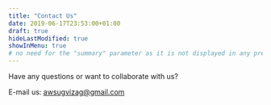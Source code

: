 ```yaml
---
title: "Contact Us"
date: 2019-06-17T23:53:00+01:00
draft: true
hideLastModified: true
showInMenu: true
# no need for the "summary" parameter as it is not displayed in any previews
---
```



Have any questions or want to collaborate with us?

E-mail us: awsugvizag@gmail.com 








